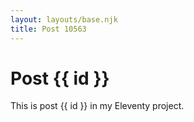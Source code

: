 ```yaml
---
layout: layouts/base.njk
title: Post 10563
---
```


# Post {{ id }}

This is post {{ id }} in my Eleventy project.
